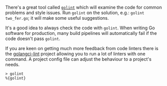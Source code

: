 There's a great tool called [`golint`](https://github.com/golang/lint) which will examine the code for common problems and style issues.
Run `golint` on the solution, e.g.: `golint two_fer.go`; it will make some useful suggestions.

It's a good idea to always check the code with `golint`.
When writing Go software for production, many build pipelines will automatically fail if the code doesn't pass `golint`.

If you are keen on getting much more feedback from code linters there is the [golangci-lint](https://github.com/golangci/golangci-lint) project
allowing you to run a lot of linters with one command.
A project config file can adjust the behaviour to a project's needs.

```
> golint
%{golint}
```

